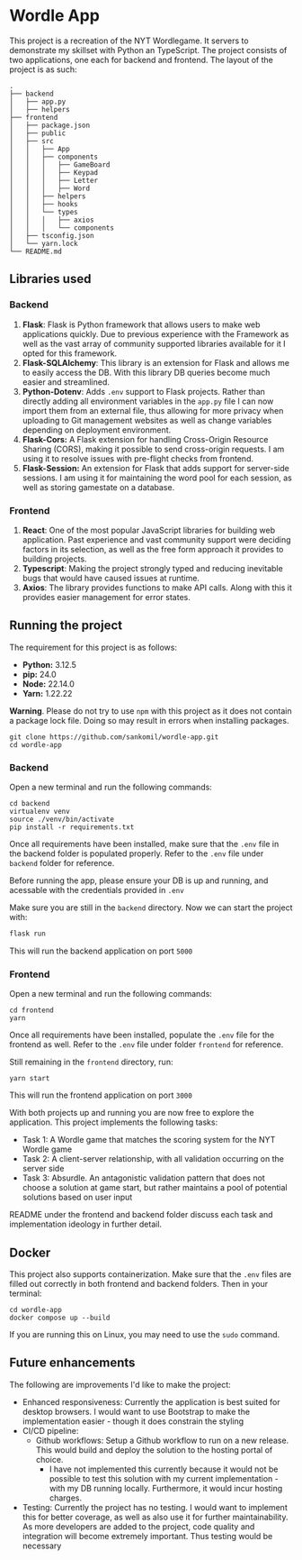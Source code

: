# Wordle App

This project is a recreation of the NYT Wordlegame. It servers to demonstrate my skillset with Python an TypeScript. The project consists of two applications, one each for backend and frontend. The layout of the project is as such:

```
.
├── backend
│   ├── app.py
│   ├── helpers
├── frontend
│   ├── package.json
│   ├── public
│   ├── src
│   │   ├── App
│   │   ├── components
│   │   │   ├── GameBoard
│   │   │   ├── Keypad
│   │   │   ├── Letter
│   │   │   ├── Word
│   │   ├── helpers
│   │   ├── hooks
│   │   └── types
│   │   │   ├── axios
│   │   │   └── components
│   ├── tsconfig.json
│   └── yarn.lock
└── README.md
```

## Libraries used

### Backend

1. **Flask**: Flask is Python framework that allows users to make web applications quickly. Due to previous experience with the Framework as well as the vast array of community supported libraries available for it I opted for this framework.
2. **Flask-SQLAlchemy**: This library is an extension for Flask and allows me to easily access the DB. With this library DB queries become much easier and streamlined.
3. **Python-Dotenv**: Adds `.env` support to Flask projects. Rather than directly adding all environment variables in the `app.py` file I can now import them from an external file, thus allowing for more privacy when uploading to Git management websites as well as change variables depending on deployment environment.
4. **Flask-Cors:** A Flask extension for handling Cross-Origin Resource Sharing (CORS), making it possible to send cross-origin requests. I am using it to resolve issues with pre-flight checks from frontend.
5. **Flask-Session:** An extension for Flask that adds support for server-side sessions. I am using it for maintaining the word pool for each session, as well as storing gamestate on a database.

### Frontend

1. **React**: One of the most popular JavaScript libraries for building web application. Past experience and vast community support were deciding factors in its selection, as well as the free form approach it provides to building projects.
2. **Typescript**: Making the project strongly typed and reducing inevitable bugs that would have caused issues at runtime.
3. **Axios**: The library provides functions to make API calls. Along with this it provides easier management for error states.

## Running the project

The requirement for this project is as follows:

- **Python:** 3.12.5
- **pip:** 24.0
- **Node:** 22.14.0
- **Yarn:** 1.22.22

**Warning**. Please do not try to use `npm` with this project as it does not contain a package lock file. Doing so may result in errors when installing packages.

```shell
git clone https://github.com/sankomil/wordle-app.git
cd wordle-app
```

### Backend

Open a new terminal and run the following commands:

```shell
cd backend
virtualenv venv
source ./venv/bin/activate
pip install -r requirements.txt
```

Once all requirements have been installed, make sure that the `.env` file in the backend folder is populated properly. Refer to the `.env` file under `backend` folder for reference.

Before running the app, please ensure your DB is up and running, and acessable with the credentials provided in `.env`

Make sure you are still in the `backend` directory. Now we can start the project with:

```python
flask run
```

This will run the backend application on port `5000`

### Frontend

Open a new terminal and run the following commands:

```shell
cd frontend
yarn
```

Once all requirements have been installed, populate the `.env` file for the frontend as well. Refer to the `.env` file under folder `frontend` for reference.

Still remaining in the `frontend` directory, run:

```node
yarn start
```

This will run the frontend application on port `3000`

With both projects up and running you are now free to explore the application. This project implements the following tasks:

- Task 1: A Wordle game that matches the scoring system for the NYT Wordle game
- Task 2: A client-server relationship, with all validation occurring on the server side
- Task 3: Absurdle. An antagonistic validation pattern that does not choose a solution at game start, but rather maintains a pool of potential solutions based on user input

README under the frontend and backend folder discuss each task and implementation ideology in further detail.

## Docker
This project also supports containerization. Make sure that the `.env` files are filled out correctly in both frontend and backend folders. Then in your terminal:

```shell
cd wordle-app
docker compose up --build
```

If you are running this on Linux, you may need to use the `sudo` command.

## Future enhancements
The following are improvements I'd like to make the project:

- Enhanced responsiveness: Currently the application is best suited for desktop browsers. I would want to use Bootstrap to make the implementation easier - though it does constrain the styling
- CI/CD pipeline:
    - Github workflows: Setup a Github workflow to run on a new release. This would build and deploy the solution to the hosting portal of choice.
        - I have not implemented this currently because it would not be possible to test this solution with my current implementation - with my DB running locally. Furthermore, it would incur hosting charges.
- Testing: Currently the project has no testing. I would want to implement this for better coverage, as well as also use it for further maintainability. As more developers are added to the project, code quality and integration will become extremely important. Thus testing would be necessary